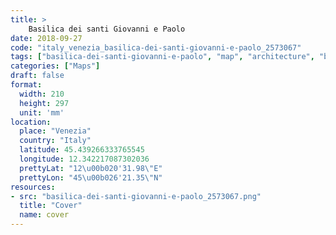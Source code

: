 ```yaml
---
title: > 
    Basilica dei santi Giovanni e Paolo
date: 2018-09-27
code: "italy_venezia_basilica-dei-santi-giovanni-e-paolo_2573067"
tags: ["basilica-dei-santi-giovanni-e-paolo", "map", "architecture", "buildings", "Venezia", "Italy"]
categories: ["Maps"]
draft: false
format:
  width: 210
  height: 297
  unit: 'mm'
location:
  place: "Venezia"
  country: "Italy"
  latitude: 45.439266333765545
  longitude: 12.342217087302036
  prettyLat: "12\u00b020'31.98\"E"
  prettyLon: "45\u00b026'21.35\"N"
resources:
- src: "basilica-dei-santi-giovanni-e-paolo_2573067.png"
  title: "Cover"
  name: cover
---
```

